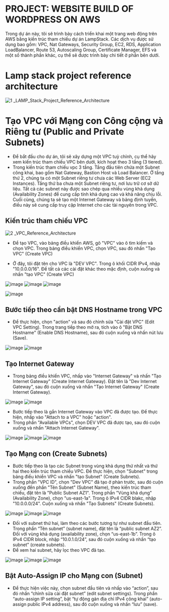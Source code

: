 # PROJECT: WEBSITE BUILD OF WORDPRESS ON AWS

Trong dự án này, tôi sẽ trình bày cách triển khai một trang web động trên AWS bằng kiến trúc tham chiếu dự án LampStack.
Các dịch vụ được sử dụng bao gồm: VPC, Nat Gateways, Security Group, EC2, RDS, Application LoadBalancer, Route 53, Autoscaling Group, Certificate Manager, EFS và một số thành phần khác, cụ thể sẽ được trình bày chi tiết ở phần bên dưới.

# Lamp stack project reference architecture
![1 _LAMP_Stack_Project_Reference_Architecture](https://user-images.githubusercontent.com/115881685/225284346-905bb80b-ad99-4b5c-9f28-832aa455dde3.jpg)

# Tạo VPC với Mạng con Công cộng và Riêng tư (Public and Private Subnets)
- Để bắt đầu cho dự án, tôi sẽ xây dựng một VPC tuỳ chỉnh, cụ thể hãy xem kiến trúc tham chiếu VPC bên dưới, kích hoạt theo 3 tầng (3 tiered).
- Trong kiến trúc tham chiếu vpc 3 tầng. Tầng đầu tiên chứa một Subnet công khai, bao gồm Nat Gateway, Bastion Host và Load Balancer. Ở tầng thứ 2, chúng ta có một Subnet riêng tư chưa các Web Server (EC2 Instances). Tầng thứ ba chưa một Subnet riêng tư, nơi lưu trữ cơ sở dữ liệu. Tất cả các subnet này được sao chép qua nhiều vùng khả dụng (Availability Zones) để cung cấp tính khả dụng cao và khả năng chịu lỗi. Cuối cùng, chúng ta sẽ tạo một Internet Gateway và bảng định tuyến, điều này sẽ cung cấp truy cập Internet cho các tài nguyên trong VPC.

## Kiến trúc tham chiếu VPC

![2 _VPC_Reference_Architecture](https://user-images.githubusercontent.com/115881685/225285355-25409fca-777c-4784-b8de-23e4dcb70191.jpg)

- Để tạo VPC, vào bảng điều khiển AWS, gõ "VPC" vào ô tìm kiếm và chọn VPC. Trong bảng điều khiển VPC, chọn VPC, sau đó nhấn "Tạo VPC" (Create VPC)

- Ở đây, tôi đặt tên cho VPC là "DEV VPC". Trong ô khối CIDR IPv4, nhập "10.0.0.0/16". Để tất cả các cài đặt khác theo mặc định, cuộn xuống và nhấn "tạo VPC" (Create VPC)

![image](https://user-images.githubusercontent.com/115881685/225288822-88cf185b-e21f-495c-b72d-84fd55696d3d.png)
![image](https://user-images.githubusercontent.com/115881685/225289117-2781efec-f4eb-42b6-b70b-faac8863321d.png)
![image](https://user-images.githubusercontent.com/115881685/225289229-2cb26b84-533e-49b6-acf3-fbe68687aad5.png)

![image](https://user-images.githubusercontent.com/115881685/225289405-5f49df39-ef2e-4fbc-b1bc-1f88f8385f59.png)

## Bước tiếp theo cần bật DNS Hostname trong VPC
- Để thực hiện, chọn "action" và sau đó chỉnh sửa "Cài đặt VPC" (Edit VPC Setting). Trong trang tiếp theo mở ra, tích vào ô "Bật DNS Hostname" (Enable DNS Hostname), sau đó cuộn xuống và nhấn nút lưu (Save).

![image](https://user-images.githubusercontent.com/115881685/225291345-c31135a1-fa3a-4846-9bac-3a3e72cf1ff7.png)
![image](https://user-images.githubusercontent.com/115881685/225291408-914debf2-26c2-4844-b03a-d971f6255a57.png)

## Tạo Internet Gateway
- Trong bảng điều khiển VPC, nhấp vào "Internet Gateway" và nhấn "Tạo Internet Gateway" (Create Internet Gateway). Đặt tên là "Dev Internet Gateway", sau đó cuộn xuống và nhấn "Tạo Internet Gateway" (Create Internet Gateway).

![image](https://user-images.githubusercontent.com/115881685/225293323-2a957e58-e968-4d79-ae90-c4aa55883d03.png)
![image](https://user-images.githubusercontent.com/115881685/225293451-87a74411-1ddd-4cc6-b793-d6b1a23f1f51.png)

- Bước tiếp theo là gắn Internet Gateway vào VPC đã được tạo. Để thực hiện, nhấp vào "Attach to a VPC" hoặc "action".
- Trong phần "Available VPCs", chọn DEV VPC đã được tạo, sau đó cuộn xuống và nhấn "Attach Internet Gateway".

![image](https://user-images.githubusercontent.com/115881685/225295224-23de14b1-fbe9-4e38-9a31-386cfd680595.png)
![image](https://user-images.githubusercontent.com/115881685/225294860-ccab48fd-65a2-45d0-b749-0eb458b2ec7f.png)
![image](https://user-images.githubusercontent.com/115881685/225295395-8e663aa2-607e-4d47-a3f3-c472ce689cc1.png)

## Tạo Mạng con (Create Subnets)
- Bước tiếp theo là tạo các Subnet trong vùng khả dụng thứ nhất và thứ hai theo kiến trúc tham chiếu VPC. Để thực hiện, chọn "Subnet" trong bảng điều khiển VPC và nhấn "tạo Subnet" (Create Subnets).
- Trong phần "VPC ID", chọn "Dev VPC" đã tạo ở phàn trước, sau đó cuộn xuống đến phần "Tên Subnet" (Subnet Name), theo kiến trúc tham chiếu, đặt tên là "Public Subnet AZ1". Trong phần "Vùng khả dụng" (Availability Zone), chọn "us-east-1a". Trong ô IPv4 CIDR blakc, nhập "10.0.0.0/24". Cuộn xuống và nhấn "Tạo Subnets" (Create Subnets).

![image](https://user-images.githubusercontent.com/115881685/225298356-e7b1d44f-c588-4aa2-bdb7-778ef1f33487.png)
![image](https://user-images.githubusercontent.com/115881685/225298547-6dd77db0-f912-458d-b68a-78a1f043fbaa.png)
![image](https://user-images.githubusercontent.com/115881685/225298768-26513a48-edc6-4206-89a9-b9fa9bf3bc96.png)

- Đối với subnet thứ hai, làm theo các bước tương tự như subnet đầu tiên. Trong phần “Tên subnet” (subnet name), đặt tên là “public subnet AZ2”. Đối với vùng khả dụng (availability zone), chọn “us-east-1b”. Trong ô IPv4 CIDR block, nhập “10.0.1.0/24”, sau đó cuộn xuống và nhấn “tạo subnet” (create subnets).
- Để xem hai subnet, hãy lọc theo VPC đã tạo.

![image](https://user-images.githubusercontent.com/115881685/225300423-b79e295f-951a-4718-94b2-99b14af0aec3.png)
![image](https://user-images.githubusercontent.com/115881685/225300692-99f0dfa5-06fb-413b-9638-dcb44e307e12.png)
![image](https://user-images.githubusercontent.com/115881685/225303279-3a1661a4-9914-4dd0-b20f-242012fffa96.png)

## Bật Auto-Assign IP cho Mạng con (Subnet)
- Để thực hiện việc này, chọn subnet đầu tiên và nhấp vào “action”, sau đó nhấn “chỉnh sửa cài đặt subnet” (edit subnet settings). Trong phần “auto-assign IP setting”, bật “tự động gán địa chỉ IPv4 công khai” (auto-assign public IPv4 address), sau đó cuộn xuống và nhấn “lưu” (save).
